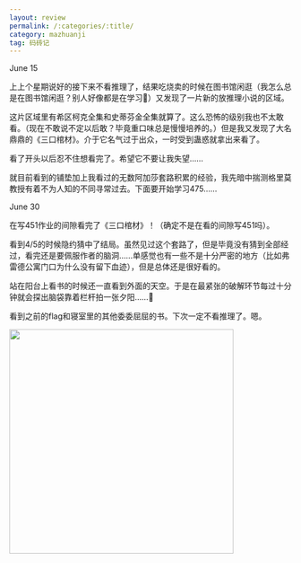 ```yaml
---
layout: review
permalink: /:categories/:title/
category: mazhuanji
tag: 码砖记
---
```


June 15

上上个星期说好的接下来不看推理了，结果吃烧卖的时候在图书馆闲逛（我怎么总是在图书馆闲逛？别人好像都是在学习🤔）又发现了一片新的放推理小说的区域。

这片区域里有希区柯克全集和史蒂芬金全集就算了。这么恐怖的级别我也不太敢看。（现在不敢说不定以后敢？毕竟重口味总是慢慢培养的。）但是我又发现了大名鼎鼎的《三口棺材》。介于它名气过于出众，一时受到蛊惑就拿出来看了。

看了开头以后忍不住想看完了。希望它不要让我失望……

就目前看到的铺垫加上我看过的无数阿加莎套路积累的经验，我先暗中揣测格里莫教授有着不为人知的不同寻常过去。下面要开始学习475……



June 30

在写451作业的间隙看完了《三口棺材》！（确定不是在看的间隙写451吗）。

看到4/5的时候隐约猜中了结局。虽然见过这个套路了，但是毕竟没有猜到全部经过，看完还是要佩服作者的脑洞……单感觉也有一些不是十分严密的地方（比如弗雷德公寓门口为什么没有留下血迹），但是总体还是很好看的。

站在阳台上看书的时候还一直看到外面的天空。于是在最紧张的破解环节每过十分钟就会探出脑袋靠着栏杆拍一张夕阳……🌇

看到之前的flag和寝室里的其他委委屈屈的书。下次一定不看推理了。嗯。

<img src='https://yunyyyy.github.io/Blogs/assets/630.jpeg' width=400px>


